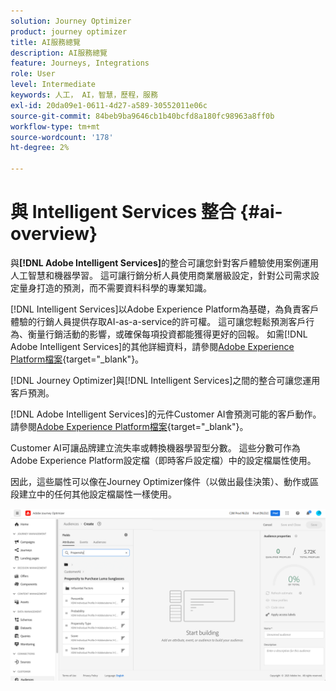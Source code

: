 ```yaml
---
solution: Journey Optimizer
product: journey optimizer
title: AI服務總覽
description: AI服務總覽
feature: Journeys, Integrations
role: User
level: Intermediate
keywords: 人工， AI，智慧，歷程，服務
exl-id: 20da09e1-0611-4d27-a589-30552011e06c
source-git-commit: 84beb9ba9646cb1b40bcfd8a180fc98963a8ff0b
workflow-type: tm+mt
source-wordcount: '178'
ht-degree: 2%

---
```


# 與 Intelligent Services 整合 {#ai-overview}

與&#x200B;**[!DNL Adobe Intelligent Services]**&#x200B;的整合可讓您針對客戶體驗使用案例運用人工智慧和機器學習。 這可讓行銷分析人員使用商業層級設定，針對公司需求設定量身打造的預測，而不需要資料科學的專業知識。

[!DNL Intelligent Services]以Adobe Experience Platform為基礎，為負責客戶體驗的行銷人員提供存取AI-as-a-service的許可權。 這可讓您輕鬆預測客戶行為、衡量行銷活動的影響，或確保每項投資都能獲得更好的回報。 如需[!DNL Adobe Intelligent Services]的其他詳細資料，請參閱[Adobe Experience Platform檔案](https://experienceleague.adobe.com/docs/experience-platform/intelligent-services/home.html){target="_blank"}。

[!DNL Journey Optimizer]與[!DNL Intelligent Services]之間的整合可讓您運用客戶預測。

[!DNL Adobe Intelligent Services]的元件Customer AI會預測可能的客戶動作。 請參閱[Adobe Experience Platform檔案](https://experienceleague.adobe.com/docs/experience-platform/intelligent-services/customer-ai/overview.html){target="_blank"}。

Customer AI可讓品牌建立流失率或轉換機器學習型分數。 這些分數可作為Adobe Experience Platform設定檔（即時客戶設定檔）中的設定檔屬性使用。

因此，這些屬性可以像在Journey Optimizer條件（以做出最佳決策）、動作或區段建立中的任何其他設定檔屬性一樣使用。

![](assets/customer-ai.png)
